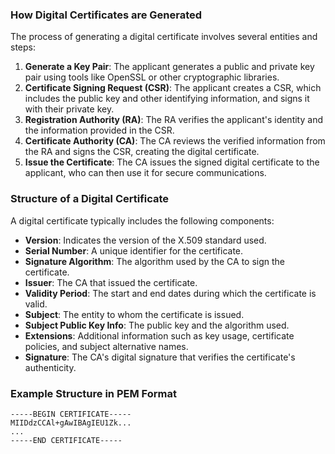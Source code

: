 ### How Digital Certificates are Generated
The process of generating a digital certificate involves several entities and steps:

1. **Generate a Key Pair**: The applicant generates a public and private key pair using tools like OpenSSL or other cryptographic libraries.
2. **Certificate Signing Request (CSR)**: The applicant creates a CSR, which includes the public key and other identifying information, and signs it with their private key.
3. **Registration Authority (RA)**: The RA verifies the applicant's identity and the information provided in the CSR.
4. **Certificate Authority (CA)**: The CA reviews the verified information from the RA and signs the CSR, creating the digital certificate.
5. **Issue the Certificate**: The CA issues the signed digital certificate to the applicant, who can then use it for secure communications.

### Structure of a Digital Certificate
A digital certificate typically includes the following components:

- **Version**: Indicates the version of the X.509 standard used.
- **Serial Number**: A unique identifier for the certificate.
- **Signature Algorithm**: The algorithm used by the CA to sign the certificate.
- **Issuer**: The CA that issued the certificate.
- **Validity Period**: The start and end dates during which the certificate is valid.
- **Subject**: The entity to whom the certificate is issued.
- **Subject Public Key Info**: The public key and the algorithm used.
- **Extensions**: Additional information such as key usage, certificate policies, and subject alternative names.
- **Signature**: The CA's digital signature that verifies the certificate's authenticity.

### Example Structure in PEM Format
```plaintext
-----BEGIN CERTIFICATE-----
MIIDdzCCAl+gAwIBAgIEU1Zk...
...
-----END CERTIFICATE-----
